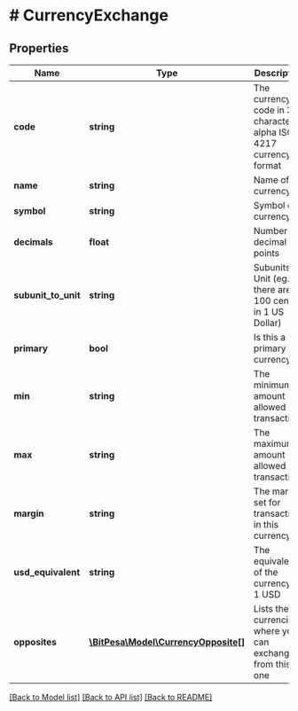 # # CurrencyExchange

## Properties

Name | Type | Description | Notes
------------ | ------------- | ------------- | -------------
**code** | **string** | The currency code in 3-character alpha ISO 4217 currency format | [optional] 
**name** | **string** | Name of currency | [optional] 
**symbol** | **string** | Symbol of currency | [optional] 
**decimals** | **float** | Number of decimal points | [optional] 
**subunit_to_unit** | **string** | Subunits in Unit (eg. there are 100 cents in 1 US Dollar) | [optional] 
**primary** | **bool** | Is this a primary currency? | [optional] 
**min** | **string** | The minimum amount allowed in a transaction | [optional] 
**max** | **string** | The maximum amount allowed in a transaction | [optional] 
**margin** | **string** | The margin set for transactions in this currency | [optional] 
**usd_equivalent** | **string** | The equivalent of the currency to 1 USD | [optional] 
**opposites** | [**\BitPesa\Model\CurrencyOpposite[]**](CurrencyOpposite.md) | Lists the currencies where you can exchange from this one | [optional] 

[[Back to Model list]](../../README.md#documentation-for-models) [[Back to API list]](../../README.md#documentation-for-api-endpoints) [[Back to README]](../../README.md)


